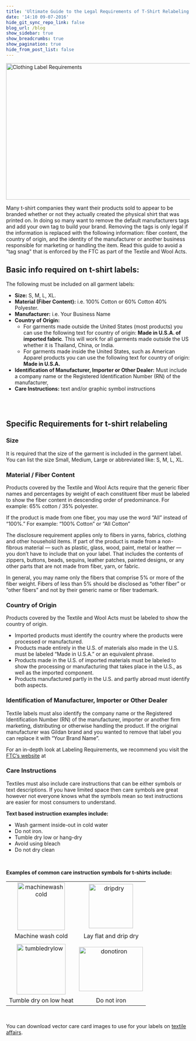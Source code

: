 ```yaml
---
title: 'Ultimate Guide to the Legal Requirements of T-Shirt Relabeling'
date: '14:10 09-07-2016'
hide_git_sync_repo_link: false
blog_url: /blog
show_sidebar: true
show_breadcrumbs: true
show_pagination: true
hide_from_post_list: false
---
```


<img class="alignnone size-full wp-image-942140" src="https://printaura.com/wp-content/uploads/2015/03/heat-transfer-label-v2-550px.jpg" alt="Clothing Label Requirements" width="575" height="373" />

Many t-shirt companies they want their products sold to appear to be branded whether or not they actually created the physical shirt that was printed on. In doing so many want to remove the default manufacturers tags and add your own tag to build your brand. Removing the tags is only legal if the information is replaced with the following information: fiber content, the country of origin, and the identity of the manufacturer or another business responsible for marketing or handling the item. Read this guide to avoid a “tag snag" that is enforced by the FTC as part of the Textile and Wool Acts.
<h2>Basic info required on t-shirt labels:</h2>
The following must be included on all garment labels:
<ul>
	<li><strong>Size:</strong> S, M, L, XL.</li>
	<li><strong>Material (Fiber Content):</strong> i.e. 100% Cotton or 60% Cotton 40% Polyester.</li>
	<li><strong>Manufacturer:</strong> i.e. Your Business Name</li>
	<li><strong>Country of Origin:</strong>
<ul>
	<li>For garments made outside the United States (most products) you can use the following text for country of origin: <strong>Made in U.S.A. of imported fabric</strong>. This will work for all garments made outside the US whether it is Thailand, China, or India.</li>
	<li>For garments made inside the United States, such as American Apparel products you can use the following text for country of origin: <strong>Made in U.S.A.</strong></li>
</ul>
</li>
	<li><strong>Identification of Manufacturer, Importer or Other Dealer:</strong> Must include a company name or the Registered Identification Number (RN) of the manufacturer,</li>
	<li><strong>Care Instructions:</strong> text and/or graphic symbol instructions</li>
</ul>
<h2></h2>
&nbsp;
<h2>Specific Requirements for t-shirt relabeling</h2>
<h3></h3>
<h3><b>Size</b></h3>
It is required that the size of the garment is included in the garment label. You can list the size Small, Medium, Large or abbreviated like: S, M, L, XL.
<h3><b>Material / Fiber Content</b></h3>
Products covered by the Textile and Wool Acts require that the generic fiber names and percentages by weight of each constituent fiber must be labeled to show the fiber content in descending order of predominance. For example: 65% cotton / 35% polyester.

If the product is made from one fiber, you may use the word “All” instead of “100%.” For example: “100% Cotton” or “All Cotton”

The disclosure requirement applies only to fibers in yarns, fabrics, clothing and other household items. If part of the product is made from a non-fibrous material — such as plastic, glass, wood, paint, metal or leather — you don’t have to include that on your label. That includes the contents of zippers, buttons, beads, sequins, leather patches, painted designs, or any other parts that are not made from fiber, yarn, or fabric.

In general, you may name only the fibers that comprise 5% or more of the fiber weight. Fibers of less than 5% should be disclosed as “other fiber” or “other fibers” and not by their generic name or fiber trademark.
<h3><b>Country of Origin</b></h3>
Products covered by the Textile and Wool Acts must be labeled to show the country of origin.
<ul>
	<li>Imported products must identify the country where the products were processed or manufactured.</li>
	<li>Products made entirely in the U.S. of materials also made in the U.S. must be labeled “Made in U.S.A.” or an equivalent phrase.</li>
	<li>Products made in the U.S. of imported materials must be labeled to show the processing or manufacturing that takes place in the U.S., as well as the imported component.</li>
	<li>Products manufactured partly in the U.S. and partly abroad must identify both aspects.</li>
</ul>
<h3></h3>
<h3><b>Identification of Manufacturer, Importer or Other Dealer</b></h3>
Textile labels must also identify the company name or the Registered Identification Number (RN) of the manufacturer, importer or another firm marketing, distributing or otherwise handling the product. If the original manufacturer was Gildan brand and you wanted to remove that label you can replace it with “Your Brand Name”.

For an in-depth look at Labeling Requirements, we recommend you visit the <a href="http://business.ftc.gov/documents/bus21-threading-your-way-through-labeling-requirements-under-textile-and-wool-acts#unqual." target="_blank">FTC’s website</a> at
<h3><b>Care Instructions</b></h3>
Textiles must also include care instructions that can be either symbols or text descriptions. If you have limited space then care symbols are great however not everyone knows what the symbols mean so text instructions are easier for most consumers to understand.

<strong>Text based instruction examples include:  </strong>
<ul>
	<li>Wash garment inside-out in cold water</li>
	<li>Do not iron.</li>
	<li>Tumble dry low or hang-dry</li>
	<li>Avoid using bleach</li>
	<li>Do not dry clean</li>
</ul>
&nbsp;

<strong>Exam</strong><strong>ples of common care instruction symbols for t-shirts include:</strong>
<table border="0" width="550" cellpadding="10">
<tbody>
<tr>
<td align="center"><img class="alignnone size-full wp-image-942127" src="https://printaura.com/wp-content/uploads/2015/03/machinewashcold.jpg" alt="machinewashcold" width="130" height="130" /></td>
<td align="center"><img class="alignnone size-full wp-image-942123" src="https://printaura.com/wp-content/uploads/2015/03/dripdry.jpg" alt="dripdry" width="121" height="121" /></td>
</tr>
<tr>
<td align="center">Machine wash cold</td>
<td align="center">Lay flat and drip dry</td>
</tr>
<tr>
<td></td>
<td></td>
</tr>
<tr>
<td align="center"><img class="alignnone size-full wp-image-942125" src="https://printaura.com/wp-content/uploads/2015/03/tumbledrylow.jpg" alt="tumbledrylow" width="134" height="138" /></td>
<td align="center"><img class="alignnone size-full wp-image-942126" src="https://printaura.com/wp-content/uploads/2015/03/donotiron.jpg" alt="donotiron" width="175" height="121" /></td>
</tr>
<tr>
<td align="center">Tumble dry on low heat</td>
<td align="center">Do not iron</td>
</tr>
</tbody>
</table>
&nbsp;

You can download vector care card images to use for your labels on <a href="http://www.textileaffairs.com/hirez.htm" target="_blank">textile affairs</a>.

&nbsp;